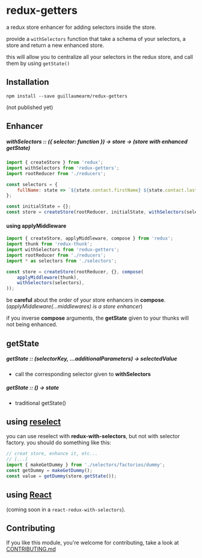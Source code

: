 # redux-getters

a redux store enhancer for adding selectors inside the store.


provide a `withSelectors` function that take a schema of your selectors, a store and return a new enhanced store.

this will allow you to centralize all your selectors in the redux store, and call them by using `getState()`



## Installation
```
npm install --save guillaumearm/redux-getters
```
(not published yet)

## Enhancer

##### withSelectors :: ({ selector: function }) -> store -> (store with enhanced getState)

```js
import { createStore } from 'redux';
import withSelectors from 'redux-getters';
import rootReducer from './reducers';

const selectors = {
    fullName: state => `${state.contact.firstName} ${state.contact.lastName}`;
};

const initialState = {};
const store = createStore(rootReducer, initialState, withSelectors(selectors));
```

#### using applyMiddleware
```js
import { createStore, applyMiddleware, compose } from 'redux';
import thunk from 'redux-thunk';
import withSelectors from 'redux-getters';
import rootReducer from './reducers';
import * as selectors from './selectors';

const store = createStore(rootReducer, {}, compose(
    applyMiddleware(thunk),
    withSelectors(selectors),
));
```
be __careful__ about the order of your store enhancers in __compose__.
(_applyMiddleware(...middlewares) is a store enhancer_)

if you inverse __compose__ arguments, the __getState__ given to your thunks will not being enhanced.

## getState
##### getState :: (selectorKey, ...additionalParameters) -> selectedValue
- call the corresponding selector given to __withSelectors__

##### getState :: () -> state
- traditional getState()

## using [reselect](https://github.com/reactjs/reselect)
you can use reselect with __redux-with-selectors__, but not with selector factory.
you should do something like this:
```js
// creat store, enhance it, etc...
// [...]
import { makeGetDummy } from './selectors/factories/dummy';
const getDummy = makeGetDummy();
const value = getDummy(store.getState());
```

## using [React](https://facebook.github.io/react/)
(coming soon in a `react-redux-with-selectors`).

## Contributing
If you like this module, you're welcome for contributing,
take a look at [CONTRIBUTING.md](https://github.com/guillaumearm/redux-getters/blob/master/CONTRIBUTING.md)
